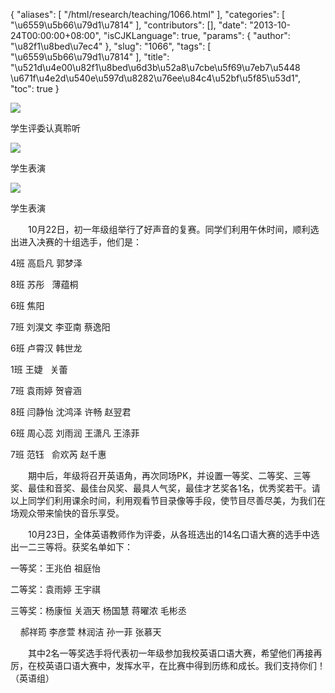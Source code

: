 {
    "aliases": [
        "/html/research/teaching/1066.html"
    ],
    "categories": [
        "\u6559\u5b66\u79d1\u7814"
    ],
    "contributors": [],
    "date": "2013-10-24T00:00:00+08:00",
    "isCJKLanguage": true,
    "params": {
        "author": "\u82f1\u8bed\u7ec4"
    },
    "slug": "1066",
    "tags": [
        "\u6559\u5b66\u79d1\u7814"
    ],
    "title": "\u521d\u4e00\u82f1\u8bed\u6d3b\u52a8\u7cbe\u5f69\u7eb7\u5448 \u671f\u4e2d\u540e\u597d\u8282\u76ee\u84c4\u52bf\u5f85\u53d1",
    "toc": true
}

![](https://cdn.tfls.online/mirror/full/bbafa952657855258f20610387e13e1bf31f11f6.jpg)




学生评委认真聆听




![](https://cdn.tfls.online/mirror/full/96d7c4a42a6ba64f2978a2fb3c002d2e4ec1b8a5.jpg)




学生表演




![](https://cdn.tfls.online/mirror/full/4dcce9a93f4702831224d152737b0a70f9a6d3be.jpg)




学生表演




  





　　10月22日，初一年级组举行了好声音的复赛。同学们利用午休时间，顺利选出进入决赛的十组选手，他们是：




4班 高启凡 郭梦泽




8班 苏彤   薄蕴桐




6班 焦阳




7班 刘淏文 李亚南 蔡逸阳




6班 卢霄汉 韩世龙




1班 王婕   关蕾




7班 袁雨婷 贺睿涵




8班 闫静怡 沈鸿泽 许畅 赵翌君




6班 周心蕊 刘雨润 王潇凡 王涤菲




7班 范钰   俞欢芮 赵千惠




　　期中后，年级将召开英语角，再次同场PK，并设置一等奖、二等奖、三等奖、最佳和音奖、最佳台风奖、最具人气奖，最佳才艺奖各1名，优秀奖若干。请以上同学们利用课余时间，利用观看节目录像等手段，使节目尽善尽美，为我们在场观众带来愉快的音乐享受。









　　10月23日，全体英语教师作为评委，从各班选出的14名口语大赛的选手中选出一二三等将。获奖名单如下：




一等奖：王兆伯 祖庭怡




二等奖：袁雨婷 王宇祺




三等奖：杨康恒 关涵天 杨国慧 蒋曜浓 毛彬丞




    郝祥筠 李彦萱 林润洁 孙一菲 张慕天





　　其中2名一等奖选手将代表初一年级参加我校英语口语大赛，希望他们再接再厉，在校英语口语大赛中，发挥水平，在比赛中得到历练和成长。我们支持你们！（英语组）






  



